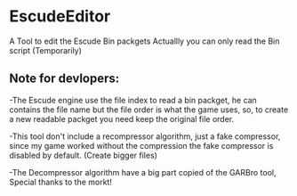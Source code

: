 # EscudeEditor
A Tool to edit the Escude Bin packgets
Actuallly you can only read the Bin script (Temporarily)


## Note for devlopers:
-The Escude engine use the file index to read a bin packget,
he can contains the file name but the file order is what the
game uses, so, to create a new readable packget you need keep
the original file order.

-This tool don't include a recompressor algorithm, just a fake
compressor, since my game worked without the compression the
fake compressor is disabled by default. (Create bigger files)

-The Decompressor algorithm have a big part copied of the GARBro
tool, Special thanks to the morkt!

